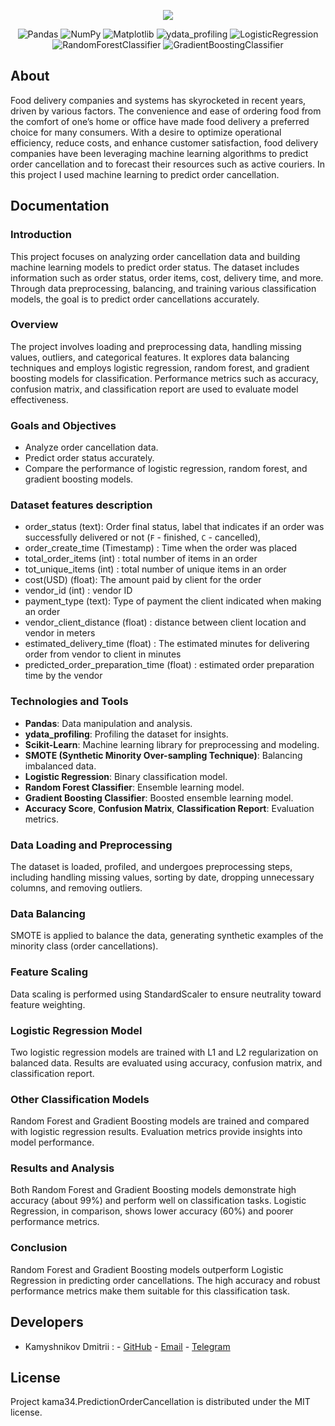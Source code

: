<p align="center">
      <img src="https://i.ibb.co/0tnp8Wy/uber-eats-logo-CA3-BA2098-B-seeklogo-com.png">
</p>

<p align="center">
   <img src="https://img.shields.io/badge/Pandas-lavender" alt="Pandas">
   <img src="https://img.shields.io/badge/NumPy-thistle" alt="NumPy">
   <img src="https://img.shields.io/badge/Matplotlib-lightcyan" alt="Matplotlib">
   <img src="https://img.shields.io/badge/ydata_profiling-lavender" alt="ydata_profiling">
   <img src="https://img.shields.io/badge/Logistic_Regression-thistle" alt="LogisticRegression">
   <img src="https://img.shields.io/badge/Random_Forest-lightcyan" alt="RandomForestClassifier">
   <img src="https://img.shields.io/badge/Gradient_Boosting-lavender" alt="GradientBoostingClassifier">
</p>

## About

Food delivery companies and systems has skyrocketed in recent years, driven by various factors. The convenience and ease of ordering food from the comfort of one’s home or office have made food delivery a preferred choice for many consumers. With a desire to optimize operational efficiency, reduce costs, and enhance customer satisfaction, food delivery companies have been leveraging machine learning algorithms to predict order cancellation and to forecast their resources such as active couriers. In this project I used machine learning to predict order cancellation.

## Documentation

### Introduction
This project focuses on analyzing order cancellation data and building machine learning models to predict order status. The dataset includes information such as order status, order items, cost, delivery time, and more. Through data preprocessing, balancing, and training various classification models, the goal is to predict order cancellations accurately.

### Overview
The project involves loading and preprocessing data, handling missing values, outliers, and categorical features. It explores data balancing techniques and employs logistic regression, random forest, and gradient boosting models for classification. Performance metrics such as accuracy, confusion matrix, and classification report are used to evaluate model effectiveness.

### Goals and Objectives
- Analyze order cancellation data.
- Predict order status accurately.
- Compare the performance of logistic regression, random forest, and gradient boosting models.

### Dataset features description
* order_status (text): Order final status, label that indicates if an order was successfully delivered or not (`F` - finished, `C` - cancelled),
* order_create_time (Timestamp) : Time when the order was placed
* total_order_items (int) : total number of items in an order
* tot_unique_items (int) : total number of unique items in an order
* cost(USD) (float): The amount paid by client for the order
* vendor_id (int) : vendor ID
* payment_type (text): Type of payment the client indicated when making an order
* vendor_client_distance (float) : distance between client location and vendor in meters
* estimated_delivery_time (float) : The estimated minutes for delivering order from vendor to client in minutes
* predicted_order_preparation_time (float) : estimated order preparation time by the vendor

### Technologies and Tools
- **Pandas**: Data manipulation and analysis.
- **ydata_profiling**: Profiling the dataset for insights.
- **Scikit-Learn**: Machine learning library for preprocessing and modeling.
- **SMOTE (Synthetic Minority Over-sampling Technique)**: Balancing imbalanced data.
- **Logistic Regression**: Binary classification model.
- **Random Forest Classifier**: Ensemble learning model.
- **Gradient Boosting Classifier**: Boosted ensemble learning model.
- **Accuracy Score**, **Confusion Matrix**, **Classification Report**: Evaluation metrics.

### Data Loading and Preprocessing
The dataset is loaded, profiled, and undergoes preprocessing steps, including handling missing values, sorting by date, dropping unnecessary columns, and removing outliers.

### Data Balancing
SMOTE is applied to balance the data, generating synthetic examples of the minority class (order cancellations).

### Feature Scaling
Data scaling is performed using StandardScaler to ensure neutrality toward feature weighting.

### Logistic Regression Model
Two logistic regression models are trained with L1 and L2 regularization on balanced data. Results are evaluated using accuracy, confusion matrix, and classification report.

### Other Classification Models
Random Forest and Gradient Boosting models are trained and compared with logistic regression results. Evaluation metrics provide insights into model performance.

### Results and Analysis
Both Random Forest and Gradient Boosting models demonstrate high accuracy (about 99%) and perform well on classification tasks. Logistic Regression, in comparison, shows lower accuracy (60%) and poorer performance metrics.

### Conclusion
Random Forest and Gradient Boosting models outperform Logistic Regression in predicting order cancellations. The high accuracy and robust performance metrics make them suitable for this classification task.

## Developers

- Kamyshnikov Dmitrii :
      - [GitHub](https://github.com/kama34)
      - [Email](mailto:kamyshnikovdmitri@yandex.ru)
      - [Telegram](https://t.me/+79101663108)

## License
Project kama34.PredictionOrderCancellation is distributed under the MIT license.
